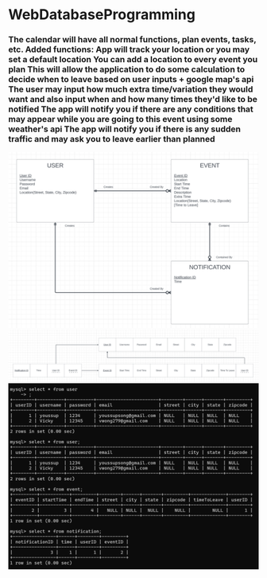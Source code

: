 # WebDatabaseProgramming
### The calendar will have all normal functions, plan events, tasks, etc. Added functions: App will track your location or you may set a default location You can add a location to every event you plan This will allow the application to do some calculation to decide when to leave based on user inputs + google map's api The user may input how much extra time/variation they would want and also input when and how many times they'd like to be notified The app will notify you if there are any conditions that may appear while you are going to this event using some weather's api The app will notify you if there is any sudden traffic and may ask you to leave earlier than planned
![ERD](images/ERD.png)
![Relations](images/Relationships.png)
![database](images/Database.png)
